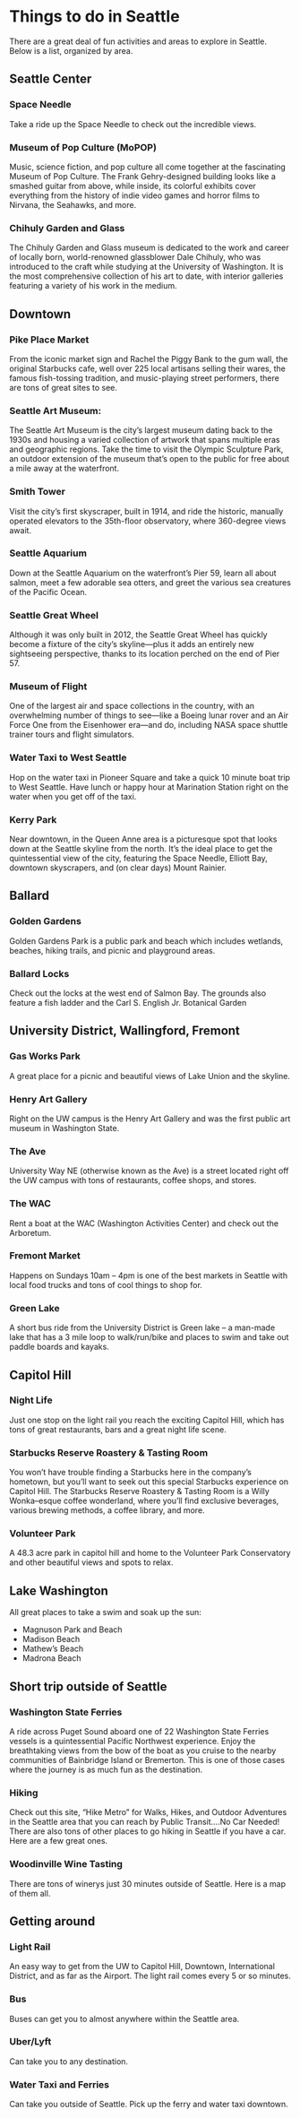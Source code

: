 # Things to do in Seattle

There are a great deal of fun activities and areas to explore in Seattle. Below is a list, organized by area.

## Seattle Center

### Space Needle

Take a ride up the Space Needle to check out the incredible views.

### Museum of Pop Culture (MoPOP)

Music, science fiction, and pop culture all come together at the fascinating Museum of Pop Culture. The Frank Gehry-designed building looks like a smashed guitar from above, while inside, its colorful exhibits cover everything from the history of indie video games and horror films to Nirvana, the Seahawks, and more.

### Chihuly Garden and Glass

The Chihuly Garden and Glass museum is dedicated to the work and career of locally born, world-renowned glassblower Dale Chihuly, who was introduced to the craft while studying at the University of Washington. It is the most comprehensive collection of his art to date, with interior galleries featuring a variety of his work in the medium.

## Downtown

### Pike Place Market

From the iconic market sign and Rachel the Piggy Bank to the gum wall, the original Starbucks cafe, well over 225 local artisans selling their wares, the famous fish-tossing tradition, and music-playing street performers, there are tons of great sites to see.

### Seattle Art Museum: 

The Seattle Art Museum is the city’s largest museum dating back to the 1930s and housing a varied collection of artwork that spans multiple eras and geographic regions. Take the time to visit the Olympic Sculpture Park, an outdoor extension of the museum that’s open to the public for free about a mile away at the waterfront.

### Smith Tower

Visit the city’s first skyscraper, built in 1914, and ride the historic, manually operated elevators to the 35th-floor observatory, where 360-degree views await.

### Seattle Aquarium

Down at the Seattle Aquarium on the waterfront’s Pier 59, learn all about salmon, meet a few adorable sea otters, and greet the various sea creatures of the Pacific Ocean.

### Seattle Great Wheel

Although it was only built in 2012, the Seattle Great Wheel has quickly become a fixture of the city’s skyline—plus it adds an entirely new sightseeing perspective, thanks to its location perched on the end of Pier 57.

### Museum of Flight

One of the largest air and space collections in the country, with an overwhelming number of things to see—like a Boeing lunar rover and an Air Force One from the Eisenhower era—and do, including NASA space shuttle trainer tours and flight simulators.

### Water Taxi to West Seattle

Hop on the water taxi in Pioneer Square and take a quick 10 minute boat trip to West Seattle. Have lunch or happy hour at Marination Station right on the water when you get off of the taxi.

### Kerry Park

Near downtown, in the Queen Anne area is a picturesque spot that looks down at the Seattle skyline from the north. It’s the ideal place to get the quintessential view of the city, featuring the Space Needle, Elliott Bay, downtown skyscrapers, and (on clear days) Mount Rainier.

## Ballard

### Golden Gardens 

Golden Gardens Park is a public park and beach which includes wetlands, beaches, hiking trails, and picnic and playground areas.

### Ballard Locks

Check out the locks at the west end of Salmon Bay. The grounds also feature a fish ladder and the Carl S. English Jr. Botanical Garden

## University District, Wallingford, Fremont

### Gas Works Park

A great place for a picnic and beautiful views of Lake Union and the skyline.

### Henry Art Gallery

Right on the UW campus is the Henry Art Gallery and was the first public art museum in Washington State.
### The Ave

University Way NE (otherwise known as the Ave) is a street located right off the UW campus with tons of restaurants, coffee shops, and stores.

### The WAC

Rent a boat at the WAC (Washington Activities Center) and check out the Arboretum.

### Fremont Market

Happens on Sundays 10am – 4pm is one of the best markets in Seattle with local food trucks and tons of cool things to shop for.

### Green Lake

A short bus ride from the University District is Green lake – a man-made lake that has a 3 mile loop to walk/run/bike and places to swim and take out paddle boards and kayaks.

## Capitol Hill

### Night Life

Just one stop on the light rail you reach the exciting Capitol Hill, which has tons of great restaurants, bars and a great night life scene.

### Starbucks Reserve Roastery & Tasting Room

You won’t have trouble finding a Starbucks here in the company’s hometown, but you’ll want to seek out this special Starbucks experience on Capitol Hill. The Starbucks Reserve Roastery & Tasting Room is a Willy Wonka–esque coffee wonderland, where you’ll find exclusive beverages, various brewing methods, a coffee library, and more.

### Volunteer Park

A 48.3 acre park in capitol hill and home to the Volunteer Park Conservatory and other beautiful views and spots to relax.

## Lake Washington

All great places to take a swim and soak up the sun:

* Magnuson Park and Beach
* Madison Beach
* Mathew’s Beach
* Madrona Beach

## Short trip outside of Seattle

### Washington State Ferries

A ride across Puget Sound aboard one of 22 Washington State Ferries vessels is a quintessential Pacific Northwest experience. Enjoy the breathtaking views from the bow of the boat as you cruise to the nearby communities of Bainbridge Island or Bremerton. This is one of those cases where the journey is as much fun as the destination.

### Hiking

Check out this site, “Hike Metro” for Walks, Hikes, and Outdoor Adventures in the Seattle area that you can reach by Public Transit….No Car Needed! There are also tons of other places to go hiking in Seattle if you have a car. Here are a few great ones.

### Woodinville Wine Tasting

There are tons of winerys just 30 minutes outside of Seattle. Here is a map of them all.

## Getting around

### Light Rail
An easy way to get from the UW to Capitol Hill, Downtown, International District, and as far as the Airport. The light rail comes every 5 or so minutes.

### Bus
Buses can get you to almost anywhere within the Seattle area.

### Uber/Lyft

Can take you to any destination.

### Water Taxi and Ferries

Can take you outside of Seattle. Pick up the ferry and water taxi downtown.